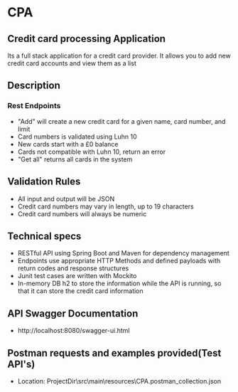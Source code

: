 # CPA

## Credit card processing Application

Its a full stack application for a credit card provider. It allows you to add new credit card accounts and view them as a list

## Description

### Rest Endpoints
*	"Add" will create a new credit card for a given name, card number, and limit
*	Card numbers is validated using Luhn 10
*	New cards start with a £0 balance
*	Cards not compatible with Luhn 10, return an error
*	"Get all" returns all cards in the system

## Validation Rules

*	All input and output will be JSON
*	Credit card numbers may vary in length, up to 19 characters
*	Credit card numbers will always be numeric

## Technical specs

*	RESTful API using Spring Boot and Maven for dependency management
*	Endpoints use appropriate HTTP Methods and defined payloads with return codes and response structures
*	Junit test cases are written with Mockito
*	In-memory DB h2 to store the information while the API is running, so that it can store the credit card information

## API Swagger Documentation

*  http://localhost:8080/swagger-ui.html

## Postman requests and examples provided(Test API's)

* Location: ProjectDir\src\main\resources\CPA.postman_collection.json





